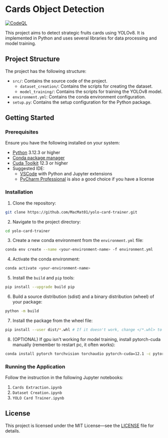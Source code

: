 # Cards Object Detection

[![CodeQL](https://github.com/MacMat01/cards-object-detection/actions/workflows/codeql.yml/badge.svg)](https://github.com/MacMat01/yolo-card-trainer/actions/workflows/codeql.yml)

This project aims to detect strategic fruits cards using YOLOv8. It is implemented in Python and uses several libraries
for data processing and model training.

## Project Structure

The project has the following structure:

- `src/`: Contains the source code of the project.
    - `dataset_creation/`: Contains the scripts for creating the dataset.
    - `model_training/`: Contains the scripts for training the YOLOv8 model.
- `environment.yml`: Contains the conda environment configuration.
- `setup.py`: Contains the setup configuration for the Python package.

## Getting Started

### Prerequisites

Ensure you have the following installed on your system:

- [Python](https://www.python.org/downloads/) 3.12.3 or higher
- [Conda package manager](https://www.anaconda.com/download)
- [Cuda Toolkit](https://developer.nvidia.com/cuda-toolkit-archive) 12.3 or higher
- Suggested IDE:
  - [VSCode](https://code.visualstudio.com/Download) with Python and Jupyter extensions
  - [PyCharm Professional](https://www.jetbrains.com/pycharm/download/?section=windows) is also a good choice if you
    have a license

### Installation

1. Clone the repository:

```bash
git clone https://github.com/MacMat01/yolo-card-trainer.git
```

2. Navigate to the project directory:

```bash
cd yolo-card-trainer
```

3. Create a new conda environment from the `environment.yml` file:

```bash
conda env create --name <your-environment-name> -f environment.yml
```

4. Activate the conda environment:

```bash
conda activate <your-environment-name>
```

5. Install the `build` and `pip` tools:

```bash
pip install --upgrade build pip
```

6. Build a source distribution (sdist) and a binary distribution (wheel) of your package:

```bash
python -m build
```

7. Install the package from the wheel file:

```bash
pip install --user dist/*.whl # If it doesn't work, change </*.whl> to the name of the wheel file generated in step 6
```

8. (OPTIONAL) If gpu isn't working for model training, install pytorch-cuda manually (remember to restart pc, it often
   works):

```bash
conda install pytorch torchvision torchaudio pytorch-cuda=12.1 -c pytorch -c nvidia
```

### Running the Application

Follow the instruction in the following Jupyter notebooks:

1. `Cards Extraction.ipynb`
2. `Dataset Creation.ipynb`
3. `YOLO Card Trainer.ipynb`

## License

This project is licensed under the MIT License—see the [LICENSE](LICENSE) file for details.
